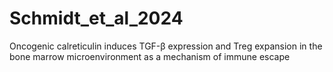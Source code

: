 # Schmidt_et_al_2024
Oncogenic calreticulin induces TGF-β expression and Treg expansion in the bone marrow microenvironment as a mechanism of immune escape
